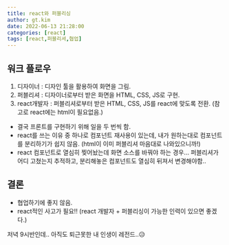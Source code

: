 ```yaml
---
title: react와 퍼블리싱
author: gt.kim
date: 2022-06-13 21:28:00
categories: [react]
tags: [react,퍼블리셔,협업]
---
```


## 워크 플로우
1. 디자이너 : 디자인 툴을 활용하여 화면을 그림.
2. 퍼블리셔 : 디자이너로부터 받은 화면을 HTML, CSS, JS로 구현.
3. react개발자 : 퍼블리셔로부터 받은 HTML, CSS, JS를 react에 맞도록 전환. (참고로 react에는 html이 필요없음.)

- 결국 프론트를 구현하기 위해 일을 두 번씩 함.
- react를 쓰는 이유 중 하나로 컴포넌트 재사용이 있는데, 내가 원하는대로 컴포넌트를 분리하기가 쉽지 않음. (html이 이미 퍼블리셔 마음대로 나와있으니까!)
- react 컴포넌트로 열심히 찢어놨는데 화면 소스를 바꿔야 하는 경우... 퍼블리셔가 어디 고쳤는지 추적하고, 분리해놓은 컴포넌트도 열심히 뒤져서 변경해야함..

## 결론
- 협업하기에 좋지 않음. 
- react적인 사고가 필요!! (react 개발자 + 퍼블리싱이 가능한 인력이 있으면 좋겠다.)


저녁 9시반인데.. 아직도 퇴근못한 내 인생이 레전드..😥
